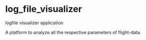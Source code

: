 # log_file_visualizer
logfile visualizer application

A platform to analyze all the respective parameters of flight-data. 
